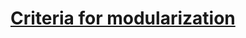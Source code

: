 # [Criteria for modularization](https://www.win.tue.nl/~wstomv/edu/2ip30/references/criteria_for_modularization.pdf)
